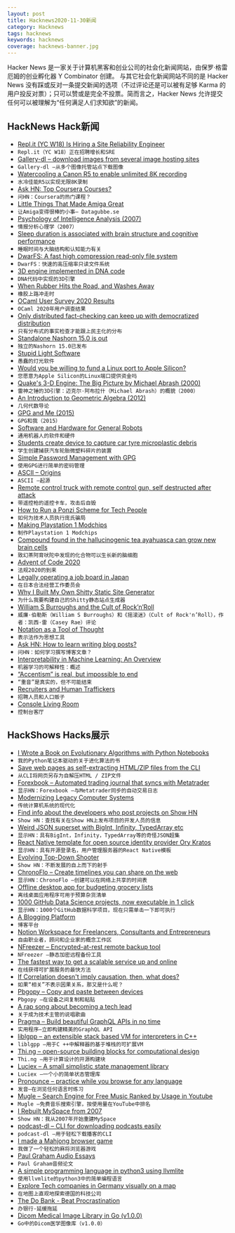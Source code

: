 ```yaml
---
layout: post
title: Hacknews2020-11-30新闻
category: Hacknews
tags: hacknews
keywords: hacknews
coverage: hacknews-banner.jpg
---
```


Hacker News 是一家关于计算机黑客和创业公司的社会化新闻网站，由保罗·格雷厄姆的创业孵化器 Y Combinator 创建。
与其它社会化新闻网站不同的是 Hacker News 没有踩或反对一条提交新闻的选项（不过评论还是可以被有足够 Karma 的用户投反对票）；只可以赞或是完全不投票。简而言之，Hacker News 允许提交任何可以被理解为“任何满足人们求知欲”的新闻。

## HackNews Hack新闻


- [Repl.it (YC W18) Is Hiring a Site Reliability Engineer](https://jobs.lever.co/replit/)
- `Repl.it（YC W18）正在招聘增长和SRE`
- [Gallery-dl – download images from several image hosting sites](https://github.com/mikf/gallery-dl)
- `Gallery-dl –从多个图像托管站点下载图像`
- [Watercooling a Canon R5 to enable unlimited 8K recording](https://petapixel.com/2020/11/28/this-guy-watercooled-his-canon-r5-and-unlocked-unlimited-8k/)
- `水冷佳能R5以实现无限8K录制`
- [Ask HN: Top Coursera Courses?](item?id=25245125)
- `问HN：Coursera的热门课程？`
- [Little Things That Made Amiga Great](https://datagubbe.se/ltmag/)
- `让Amiga变得很棒的小事– Datagubbe.se`
- [Psychology of Intelligence Analysis (2007)](https://www.cia.gov/library/center-for-the-study-of-intelligence/csi-publications/books-and-monographs/psychology-of-intelligence-analysis/art4.html)
- `情报分析心理学（2007）`
- [Sleep duration is associated with brain structure and cognitive performance](https://onlinelibrary.wiley.com/doi/10.1002/hbm.25132)
- `睡眠时间与大脑结构和认知能力有关`
- [DwarFS: A fast high compression read-only file system](https://github.com/mhx/dwarfs)
- `DwarFS：快速的高压缩率只读文件系统`
- [3D engine implemented in DNA code](https://github.com/pallada-92/dna-3d-engine)
- `DNA代码中实现的3D引擎`
- [When Rubber Hits the Road, and Washes Away](https://www.hakaimagazine.com/features/when-rubber-hits-the-road-and-washes-away/)
- `橡胶上路冲走时`
- [OCaml User Survey 2020 Results](https://www.dropbox.com/s/omba1d8vhljnrcn/OCaml-user-survey-2020.pdf?dl=0)
- `OCaml 2020年用户调查结果`
- [Only distributed fact-checking can keep up with democratized distribution](https://abe-winter.github.io/only/fans/2020/11/29/everything-in-moderation.html)
- `只有分布式的事实检查才能跟上民主化的分布`
- [Standalone Nashorn 15.0 is out](https://mail.openjdk.java.net/pipermail/nashorn-dev/2020-November/007597.html)
- `独立的Nashorn 15.0已发布`
- [Stupid Light Software](https://www.arp242.net/stupid-light.html)
- `愚蠢的灯光软件`
- [Would you be willing to fund a Linux port to Apple Silicon?](https://twitter.com/marcan42/status/1333126001161773056)
- `您愿意为Apple Silicon的Linux端口提供资金吗`
- [Quake's 3-D Engine: The Big Picture by Michael Abrash (2000)](https://www.bluesnews.com/abrash/chap70.shtml)
- `雷神之锤的3D引擎：迈克尔·阿布拉什（Michael Abrash）的概貌（2000）`
- [An Introduction to Geometric Algebra (2012)](https://arxiv.org/abs/1205.5935)
- `几何代数导论`
- [GPG and Me (2015)](https://moxie.org/2015/02/24/gpg-and-me.html)
- `GPG和我（2015）`
- [Software and Hardware for General Robots](https://blog.evjang.com/2020/11/moravec-bots.html)
- `通用机器人的软件和硬件`
- [Students create device to capture car tyre microplastic debris](https://www.bbc.co.uk/news/av/science-environment-54980602)
- `学生创建捕获汽车轮胎微塑料碎片的装置`
- [Simple Password Management with GPG](https://tylerlmz1.github.io/tools/2020/05/15/Password-management.html)
- `使用GPG进行简单的密码管理`
- [ASCII – Origins](https://ethw.org/ASCII)
- `ASCII –起源`
- [Remote control truck with remote control gun, self destructed after attack](https://twitter.com/l4stewar/status/1333094707954651137)
- `带遥控枪的遥控卡车，攻击后自毁`
- [How to Run a Ponzi Scheme for Tech People](https://callmenish.com/how-to-run-a-tech-ponzi-scheme/)
- `如何为技术人员执行庞氏骗局`
- [Making Playstation 1 Modchips](https://blog.kchung.co/making-playstation-modchips/)
- `制作Playstation 1 Modchips`
- [Compound found in the hallucinogenic tea ayahuasca can grow new brain cells](https://www.nature.com/articles/s41398-020-01011-0)
- `致幻茶阿育吠陀中发现的化合物可以生长新的脑细胞`
- [Advent of Code 2020](https://adventofcode.com/2020)
- `法规2020的到来`
- [Legally operating a job board in Japan](https://www.tokyodev.com/2020/11/27/legally-operating-a-job-board-in-japan/)
- `在日本合法经营工作委员会`
- [Why I Built My Own Shitty Static Site Generator](https://erikwinter.nl/articles/2020/why-i-built-my-own-shitty-static-site-generator/)
- `为什么我要构建自己的Shitty静态站点生成器`
- [William S Burroughs and the Cult of Rock’n’Roll](https://www.theguardian.com/books/2020/nov/21/william-s-burroughs-and-the-cult-of-rocknroll-by-casey-rae-review-countercultural-hero)
- `威廉·伯勒斯（William S Burroughs）和《摇滚迷》（Cult of Rock'n’Roll），作者：凯西·雷（Casey Rae）评论`
- [Notation as a Tool of Thought](https://www.jsoftware.com/papers/tot.htm)
- `表示法作为思想工具`
- [Ask HN: How to learn writing blog posts?](item?id=25250058)
- `问HN：如何学习撰写博客文章？`
- [Interpretability in Machine Learning: An Overview](https://thegradient.pub/interpretability-in-ml-a-broad-overview/)
- `机器学习的可解释性：概述`
- [“Accentism” is real, but impossible to end](https://unherd.com/thepost/accentism-is-real-but-impossible-to-end/)
- `“重音”是真实的，但不可能结束`
- [Recruiters and Human Traffickers](https://www.tokyodev.com/2020/10/01/recruiting-in-japan/)
- `招聘人员和人口贩子`
- [Console Living Room](https://archive.org/details/consolelivingroom)
- `控制台客厅`


## HackShows Hacks展示

- [ I Wrote a Book on Evolutionary Algorithms with Python Notebooks](https://datacrayon.com/posts/search-and-optimisation/practical-evolutionary-algorithms/preface/)
- `我的Python笔记本驱动的关于进化算法的书`
- [ Save web pages as self-extracting HTML/ZIP files from the CLI](https://github.com/gildas-lormeau/SingleFileZ/tree/master/cli)
- `从CLI将网页另存为自解压HTML / ZIP文件`
- [ Forexbook – Automated trading journal that syncs with Metatrader](https://forexbook.com)
- `显示HN：Forexbook –与Metatrader同步的自动交易日志`
- [ Modernizing Legacy Computer Systems](https://nostarch.com/kill-it-fire)
- `传统计算机系统的现代化`
- [ Find info about the developers who post projects on Show HN](https://showhn-dashboard.netlify.app/)
- `Show HN：查找有关在Show HN上发布项目的开发人员的信息`
- [ Weird JSON superset with BigInt, Infinity, TypedArray etc](https://github.com/c9fe/weird-json)
- `显示HN：具有BigInt，Infinity，TypedArray等的奇怪JSON超集`
- [ React Native template for open source identity provider Ory Kratos](https://www.getory.io/login-user-management-mobile-apps-react-native-expo-template)
- `显示HN：具有开源登录名，用户管理服务器的React Native模板`
- [ Evolving Top-Down Shooter](https://github.com/dcz-self/breedmatic)
- `Show HN：不断发展的自上而下的射手`
- [ ChronoFlo – Create timelines you can share on the web](https://www.chronoflotimeline.com/?s=hn)
- `显示HN：ChronoFlo –创建可以在网络上共享的时间表`
- [ Offline desktop app for budgeting grocery lists](https://github.com/benjaminogles/budget-meal-planner/blob/master/README.md)
- `离线桌面应用程序可用于预算杂货清单`
- [ 1000 GitHub Data Science projects, now executable in 1 click](https://cloud.blobcity.com/#/ps/explore)
- `显示HN：1000个GitHub数据科学项目，现在只需单击一下即可执行`
- [ A Blogging Platform](https://scribbble.io)
- `博客平台`
- [ Notion Workspace for Freelancers, Consultants and Entrepreneurs](https://optemization.com/entrepreneur-os)
- `自由职业者，顾问和企业家的概念工作区`
- [ NFreezer – Encrypted-at-rest remote backup tool](https://github.com/josephernest/nfreezer)
- `NFreezer –静态加密远程备份工具`
- [ The fastest way to get a scalable service up and online](https://github.com/khalidx/fx)
- `在线获得可扩展服务的最快方法`
- [ If Correlation doesn't imply causation, then, what does?](https://michaelnielsen.org/ddi/if-correlation-doesnt-imply-causation-then-what-does/)
- `如果“相关”不表示因果关系，那又是什么呢？`
- [ Pbgopy – Copy and paste between devices](https://github.com/nakabonne/pbgopy)
- `Pbgopy –在设备之间复制和粘贴`
- [ A rap song about becoming a tech lead](https://www.youtube.com/watch?v=mFNnc3kpZ4o)
- `关于成为技术主管的说唱歌曲`
- [ Pragma – Build beautiful GraphQL APIs in no time](https://pragmalang.com/)
- `实用程序–立即构建精美的GraphQL API`
- [ liblgpp – an extensible stack based VM for interpreters in C++](https://github.com/codr7/liblgpp)
- `liblgpp –用于C ++中解释器的基于堆栈的可扩展VM`
- [ Thi.ng – open-source building blocks for computational design](item?id=25237181)
- `Thi.ng –用于计算设计的开源构建块`
- [ Luciex – A small simplistic state management library](https://github.com/lucialand/luciex)
- `Luciex –一个小的简单状态管理库`
- [ Pronounce – practice while you browse for any language](https://github.com/filipeisho/pronounce)
- `发音–在浏览任何语言时练习`
- [ Mugle – Search Engine for Free Music Ranked by Usage in Youtube](http://mugle.io)
- `Mugle –免费音乐搜索引擎，按使用量在YouTube中排名`
- [ I Rebuilt MySpace from 2007](https://spacehey.com/?ref=hn)
- `Show HN：我从2007年开始重建MySpace`
- [ podcast-dl – CLI for downloading podcasts easily](https://github.com/kissgyorgy/simple-podcast-dl)
- `podcast-dl –用于轻松下载播客的CLI`
- [ I made a Mahjong browser game](https://www.jongmah.com)
- `我做了一个轻松的麻将浏览器游戏`
- [ Paul Graham Audio Essays](https://podcasts.apple.com/us/podcast/paul-graham-essays-audio/id1541006958)
- `Paul Graham音频论文`
- [ A simple programming language in python3 using llvmlite](https://github.com/keosariel/Programming-language-in-python-using-llvmlite)
- `使用llvmlite的python3中的简单编程语言`
- [ Explore Tech companies in Germany visually on a map](http://firmap.de)
- `在地图上直观地探索德国的科技公司`
- [ The Do Bank - Beat Procrastination](http://do-bank.surge.sh)
- `办银行-延缓拖延`
- [ Dicom Medical Image Library in Go (v1.0.0)](https://github.com/suyashkumar/dicom/tree/v1.0.0)
- `Go中的Dicom医学图像库（v1.0.0）`

